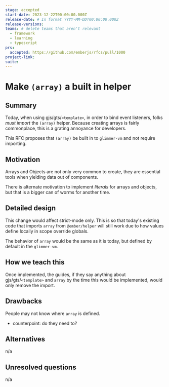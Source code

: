 ```yaml
---
stage: accepted
start-date: 2023-12-22T00:00:00.000Z
release-date: # In format YYYY-MM-DDT00:00:00.000Z
release-versions:
teams: # delete teams that aren't relevant
  - framework
  - learning
  - typescript
prs:
  accepted: https://github.com/emberjs/rfcs/pull/1000
project-link:
suite: 
---
```


<!--- 
Directions for above: 

stage: Leave as is
start-date: Fill in with today's date, 2032-12-01T00:00:00.000Z
release-date: Leave as is
release-versions: Leave as is
teams: Include only the [team(s)](README.md#relevant-teams) for which this RFC applies
prs:
  accepted: Fill this in with the URL for the Proposal RFC PR
project-link: Leave as is
suite: Leave as is
-->

# Make `(array)` a built in helper 

## Summary

Today, when using gjs/gts/`<template>`, in order to bind event listeners, folks _must import_ the `(array)` helper.
Because creating arrays is fairly commonplace, this is a grating annoyance for developers.

This RFC proposes that `(array)` be built in to `glimmer-vm` and not require importing.

## Motivation

Arrays and Objects are not only very common to create, they are essential tools when yielding data out of components.

There is alternate motivation to implement _literals_ for arrays and objects, but that is a bigger can of worms for another time.

## Detailed design

This change would affect strict-mode only. This is so that today's existing code that imports `array` from `@ember/helper` will still work due to how values define locally in scope override globals.

The behavior of `array` would be the same as it is today, but defined by default in the `glimmer-vm`.

## How we teach this

Once implemented, the guides, if they say anything about gjs/gts/`<template>` and `array` by the time this would be implemented, would only remove the import.

## Drawbacks

People may not know where `array` is defined.
- counterpoint: do they need to?

## Alternatives

n/a

## Unresolved questions

n/a

